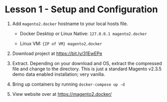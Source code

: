 # Lesson 1 - Setup and Configuration

1)  Add `magento2.docker` hostname to your local hosts file.

    -  Docker Desktop or Linux Native: `127.0.0.1 magento2.docker`

    -  Linux VM: `{IP of VM} magento2.docker`

2)  Download project at https://bit.ly/31EwEPe
    
3)  Extract. Depending on your download and OS, extract the compressed file and change to the directory. This is just a standard Magento v2.3.5 demo data enabled installation; very vanilla.

4)  Bring up containers by running `docker-compose up -d`

5)  View website over at https://magento2.docker/
